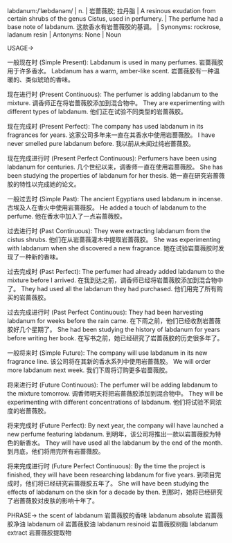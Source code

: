 labdanum:/ˈlæbdənəm/ | n. | 岩蔷薇胶; 拉丹脂 | A resinous exudation from certain shrubs of the genus Cistus, used in perfumery. |  The perfume had a base note of labdanum.  这款香水有岩蔷薇胶的基调。 | Synonyms:  rockrose, ladanum resin | Antonyms:  None | Noun


USAGE->

一般现在时 (Simple Present):
Labdanum is used in many perfumes. 岩蔷薇胶用于许多香水。
Labdanum has a warm, amber-like scent. 岩蔷薇胶有一种温暖的、类似琥珀的香味。


现在进行时 (Present Continuous):
The perfumer is adding labdanum to the mixture. 调香师正在将岩蔷薇胶添加到混合物中。
They are experimenting with different types of labdanum. 他们正在试验不同类型的岩蔷薇胶。


现在完成时 (Present Perfect):
The company has used labdanum in its fragrances for years. 这家公司多年来一直在其香水中使用岩蔷薇胶。
I have never smelled pure labdanum before. 我以前从未闻过纯岩蔷薇胶。


现在完成进行时 (Present Perfect Continuous):
Perfumers have been using labdanum for centuries.  几个世纪以来，调香师一直在使用岩蔷薇胶。
She has been studying the properties of labdanum for her thesis. 她一直在研究岩蔷薇胶的特性以完成她的论文。


一般过去时 (Simple Past):
The ancient Egyptians used labdanum in incense. 古埃及人在香火中使用岩蔷薇胶。
He added a touch of labdanum to the perfume. 他在香水中加入了一点岩蔷薇胶。


过去进行时 (Past Continuous):
They were extracting labdanum from the cistus shrubs. 他们在从岩蔷薇灌木中提取岩蔷薇胶。
She was experimenting with labdanum when she discovered a new fragrance. 她在试验岩蔷薇胶时发现了一种新的香味。


过去完成时 (Past Perfect):
The perfumer had already added labdanum to the mixture before I arrived. 在我到达之前，调香师已经将岩蔷薇胶添加到混合物中了。
They had used all the labdanum they had purchased.  他们用完了所有购买的岩蔷薇胶。


过去完成进行时 (Past Perfect Continuous):
They had been harvesting labdanum for weeks before the rain came. 在下雨之前，他们已经收割岩蔷薇胶好几个星期了。
She had been studying the history of labdanum for years before writing her book. 在写书之前，她已经研究了岩蔷薇胶的历史很多年了。


一般将来时 (Simple Future):
The company will use labdanum in its new fragrance line. 该公司将在其新的香水系列中使用岩蔷薇胶。
We will order more labdanum next week. 我们下周将订购更多岩蔷薇胶。


将来进行时 (Future Continuous):
The perfumer will be adding labdanum to the mixture tomorrow. 调香师明天将把岩蔷薇胶添加到混合物中。
They will be experimenting with different concentrations of labdanum. 他们将试验不同浓度的岩蔷薇胶。


将来完成时 (Future Perfect):
By next year, the company will have launched a new perfume featuring labdanum. 到明年，该公司将推出一款以岩蔷薇胶为特色的新香水。
They will have used all the labdanum by the end of the month.  到月底，他们将用完所有岩蔷薇胶。


将来完成进行时 (Future Perfect Continuous):
By the time the project is finished, they will have been researching labdanum for five years. 到项目完成时，他们将已经研究岩蔷薇胶五年了。
She will have been studying the effects of labdanum on the skin for a decade by then. 到那时，她将已经研究了岩蔷薇胶对皮肤的影响十年了。



PHRASE->
the scent of labdanum 岩蔷薇胶的香味
labdanum absolute 岩蔷薇胶净油
labdanum oil 岩蔷薇胶油
labdanum resinoid 岩蔷薇胶树脂
labdanum extract 岩蔷薇胶提取物
